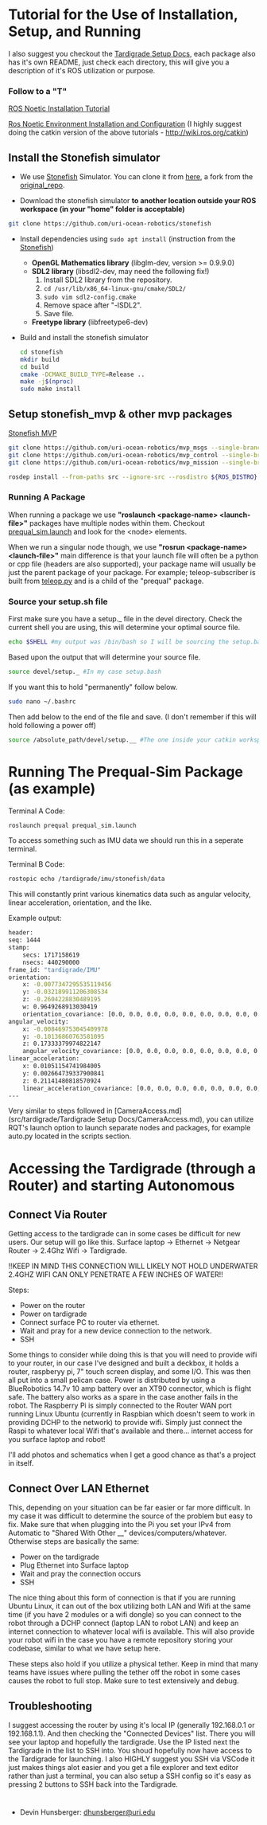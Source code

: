 # Tutorial for the Use of Installation, Setup, and Running

I also suggest you checkout the [Tardigrade Setup Docs](/src/Tardigrade%20Setup%20Docs/), each package also has it's own README, just check each directory, this will give you a description of it's ROS utilization or purpose. 

### Follow to a "T"
[ROS Noetic Installation Tutorial](http://wiki.ros.org/noetic/Installation/Ubuntu)

[Ros Noetic Environment Installation and Configuration](http://wiki.ros.org/ROS/Tutorials/InstallingandConfiguringROSEnvironment)
(I highly suggest doing the catkin version of the above tutorials - http://wiki.ros.org/catkin)

## Install the Stonefish simulator
- We use [Stonefish](https://stonefish.readthedocs.io/en/latest/install.html) Simulator. You can clone it from [here](https://github.com/uri-ocean-robotics/stonefish), a fork from the [original_repo](https://github.com/patrykcieslak/stonefish).

- Download the stonefish simulator **to another location outside your ROS workspace (in your "home" folder is acceptable)**
```bash
git clone https://github.com/uri-ocean-robotics/stonefish
```

- Install dependencies using `sudo apt install` (instruction from the [Stonefish](https://github.com/patrykcieslak/stonefish))
    * **OpenGL Mathematics library** (libglm-dev, version >= 0.9.9.0)
    * **SDL2 library** (libsdl2-dev, may need the following fix!)
        1. Install SDL2 library from the repository.
        2. `cd /usr/lib/x86_64-linux-gnu/cmake/SDL2/`
        3. `sudo vim sdl2-config.cmake`
        4. Remove space after "-lSDL2".
        5. Save file.
    * **Freetype library** (libfreetype6-dev)

- Build and install the stonefish simulator
    ```bash
    cd stonefish
    mkdir build
    cd build
    cmake -DCMAKE_BUILD_TYPE=Release ..
    make -j$(nproc)
    sudo make install
    ```

## Setup stonefish_mvp & other mvp packages
[Stonefish MVP](https://uri-ocean-robotics.github.io/stonefish_mvp/)

```bash
git clone https://github.com/uri-ocean-robotics/mvp_msgs --single-branch noetic-devel
git clone https://github.com/uri-ocean-robotics/mvp_control --single-branch noetic-devel
git clone https://github.com/uri-ocean-robotics/mvp_mission --single-branch noetic-devel
```

```bash
rosdep install --from-paths src --ignore-src --rosdistro ${ROS_DISTRO} -y
```

### Running A Package
When running a package we use **"roslaunch \<package-name>  \<launch-file>"** packages have multiple nodes within them. Checkout [prequal_sim.launch](src/prequal_pkg/launch/prequal_sim.launch) and look for the \<node> elements. 

When we run a singular node though, we use **"rosrun \<package-name> \<launch-file>"** main difference is that your launch file will often be a python or cpp file (headers are also supported), your package name will usually be just the parent package of your package. For example; teleop-subscriber is built from [teleop.py](src/prequal_pkg/teleop/teleop.py) and is a child of the "prequal" package.

### Source your setup.sh file
First make sure you have a setup._ file in the devel directory. Check the current shell you are using, this will determine your optimal source file.

```bash
echo $SHELL #my output was /bin/bash so I will be sourcing the setup.bash file located in the "dev" directory
```
Based upon the output that will determine your source file.

```bash
source devel/setup._ #In my case setup.bash
```

If you want this to hold "permanently" follow below.

```bash
sudo nano ~/.bashrc
```

Then add below to the end of the file and save. (I don't remember if this will hold following a power off)

```bash
source /absolute_path/devel/setup.__ #The one inside your catkin workspace
```

# Running The Prequal-Sim Package (as example)
Terminal A Code:
```bash
roslaunch prequal prequal_sim.launch
```

To access something such as IMU data we should run this in a seperate terminal. 

Terminal B Code:
```bash
rostopic echo /tardigrade/imu/stonefish/data
```
This will constantly print various kinematics data such as angular velocity, linear acceleration, orientation, and the like. 

Example output:
```bash
header: 
seq: 1444
stamp: 
    secs: 1717158619
    nsecs: 440290000
frame_id: "tardigrade/IMU"
orientation: 
    x: -0.0077347295535119456
    y: -0.032189911206308534
    z: -0.2604228830489195
    w: 0.9649268913030419
    orientation_covariance: [0.0, 0.0, 0.0, 0.0, 0.0, 0.0, 0.0, 0.0, 0.0]
angular_velocity: 
    x: -0.008469753045409978
    y: -0.10136860763581095
    z: 0.17333379974822147
    angular_velocity_covariance: [0.0, 0.0, 0.0, 0.0, 0.0, 0.0, 0.0, 0.0, 0.0]
linear_acceleration: 
    x: 0.01051154741984005
    y: 0.002664739337900841
    z: 0.21141480818570924
    linear_acceleration_covariance: [0.0, 0.0, 0.0, 0.0, 0.0, 0.0, 0.0, 0.0, 0.0]
---
```


Very similar to steps followed in [CameraAccess.md](src/tardigrade/Tardigrade Setup Docs/CameraAccess.md), you can utilize RQT's launch option to launch separate nodes and packages, for example auto.py located in the scripts section. 

# Accessing the Tardigrade (through a Router) and starting Autonomous

## Connect Via Router
Getting access to the tardigrade can in some cases be difficult for new users. Our setup will go like this. Surface laptop -> Ethernet -> Netgear Router -> 2.4Ghz Wifi -> Tardigrade. 

!!KEEP IN MIND THIS CONNECTION WILL LIKELY NOT HOLD UNDERWATER 2.4GHZ WIFI CAN ONLY PENETRATE A FEW INCHES OF WATER!!

Steps:
- Power on the router
- Power on tardigrade
- Connect surface PC to router via ethernet.
- Wait and pray for a new device connection to the network.
- SSH

Some things to consider while doing this is that you will need to provide wifi to your router, in our case I've designed and built a deckbox, it holds a router, raspberyy pi, 7" touch screen display, and some I/O. This was then all put into a small pelican case. Power is distributed by using a BlueRobotics 14.7v 10 amp battery over an XT90 connector, which is flight safe. The battery also works as a spare in the case another fails in the robot. The Raspberry Pi is simply connected to the Router WAN port running Linux Ubuntu (currently in Raspbian which doesn't seem to work in providing DCHP to the network) to provide wifi. Simply just connect the Raspi to whatever local Wifi that's available and there... internet access for you surface laptop and robot! 

I'll add photos and schematics when I get a good chance as that's a project in itself. 

## Connect Over LAN Ethernet
This, depending on your situation can be far easier or far more difficult. In my case it was difficult to determine the source of the problem but easy to fix. Make sure that when plugging into the Pi you set your IPv4 from Automatic to "Shared With Other __" devices/computers/whatever. Otherwise steps are basically the same:

- Power on the tardigrade
- Plug Ethernet into Surface laptop
- Wait and pray the connection occurs
- SSH

The nice thing about this form of connection is that if you are running Ubuntu Linux, it can out of the box utilizing both LAN and Wifi at the same time (if you have 2 modules or a wifi dongle) so you can connect to the robot through a DCHP connect (laptop LAN to robot LAN) and keep an internet connection to whatever local wifi is available. This will also provide your robot wifi in the case you have a remote repository storing your codebase, similar to what we have setup here.

These steps also hold if you utilize a physical tether. Keep in mind that many teams have issues where pulling the tether off the robot in some cases causes the robot to full stop. Make sure to test extensively and debug. 

## Troubleshooting
I suggest accessing the router by using it's local IP (generally 192.168.0.1 or 192.168.1.1). And then checking the "Connected Devices" list. There you will see your laptop and hopefully the tardigrade. Use the IP listed next the Tardigrade in the list to SSH into. You shoud hopefully now have access to the Tardigrade for launching. I also HIGHLY suggest you SSH via VSCode it just makes things alot easier and you get a file explorer and text editor rather than just a terminal, you can also setup a SSH config so it's easy as pressing 2 buttons to SSH back into the Tardigrade.

# 


- Devin Hunsberger: dhunsberger@uri.edu
